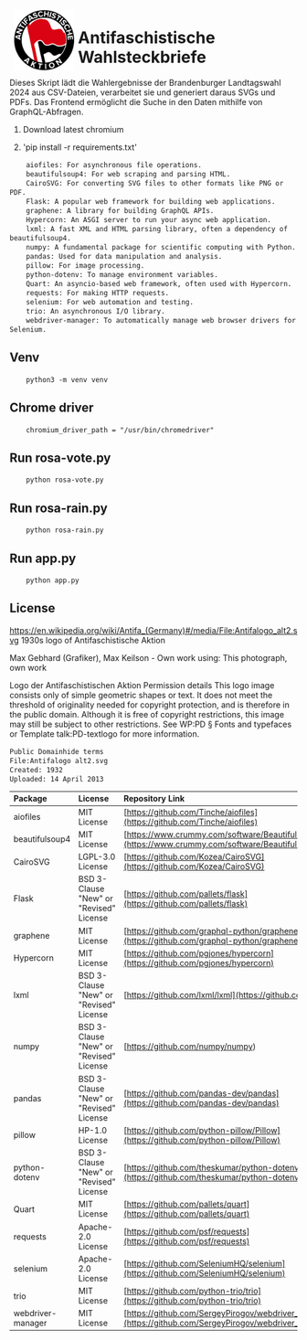 <img src="https://github.com/ussiemer/rosa-rain/blob/main/static/images/Antifalogo_alt2.svg" style="float:left;padding:7px;" width="21%"/>

# Antifaschistische Wahlsteckbriefe
Dieses Skript lädt die Wahlergebnisse der Brandenburger Landtagswahl 2024 aus CSV-Dateien, verarbeitet sie und generiert daraus SVGs und PDFs. Das Frontend ermöglicht die Suche in den Daten mithilfe von GraphQL-Abfragen.

1. Download latest chromium

2. 'pip install -r requirements.txt'

```
    aiofiles: For asynchronous file operations.
    beautifulsoup4: For web scraping and parsing HTML.
    CairoSVG: For converting SVG files to other formats like PNG or PDF.
    Flask: A popular web framework for building web applications.
    graphene: A library for building GraphQL APIs.
    Hypercorn: An ASGI server to run your async web application.
    lxml: A fast XML and HTML parsing library, often a dependency of beautifulsoup4.
    numpy: A fundamental package for scientific computing with Python.
    pandas: Used for data manipulation and analysis.
    pillow: For image processing.
    python-dotenv: To manage environment variables.
    Quart: An asyncio-based web framework, often used with Hypercorn.
    requests: For making HTTP requests.
    selenium: For web automation and testing.
    trio: An asynchronous I/O library.
    webdriver-manager: To automatically manage web browser drivers for Selenium.
```
    
## Venv
```
    python3 -m venv venv
```

## Chrome driver
```
    chromium_driver_path = "/usr/bin/chromedriver"
```

## Run rosa-vote.py
```
    python rosa-vote.py
```

## Run rosa-rain.py
```
    python rosa-rain.py
```

## Run app.py
```
    python app.py
```

## License
https://en.wikipedia.org/wiki/Antifa_(Germany)#/media/File:Antifalogo_alt2.svg
1930s logo of Antifaschistische Aktion

Max Gebhard (Grafiker), Max Keilson - Own work using: This photograph, own work

Logo der Antifaschistischen Aktion
Permission details
This logo image consists only of simple geometric shapes or text. It does not meet the threshold of originality needed for copyright protection, and is therefore in the public domain. Although it is free of copyright restrictions, this image may still be subject to other restrictions. See WP:PD § Fonts and typefaces or Template talk:PD-textlogo for more information.

    Public Domainhide terms
    File:Antifalogo alt2.svg
    Created: 1932
    Uploaded: 14 April 2013

| Package | License | Repository Link |
| :--- | :--- | :--- |
| aiofiles | MIT License | [https://github.com/Tinche/aiofiles](https://github.com/Tinche/aiofiles) |
| beautifulsoup4 | MIT License | [https://www.crummy.com/software/BeautifulSoup/bs4/doc/](https://www.crummy.com/software/BeautifulSoup/bs4/doc/) |
| CairoSVG | LGPL-3.0 License | [https://github.com/Kozea/CairoSVG](https://github.com/Kozea/CairoSVG) |
| Flask | BSD 3-Clause "New" or "Revised" License | [https://github.com/pallets/flask](https://github.com/pallets/flask) |
| graphene | MIT License | [https://github.com/graphql-python/graphene](https://github.com/graphql-python/graphene) |
| Hypercorn | MIT License | [https://github.com/pgjones/hypercorn](https://github.com/pgjones/hypercorn) |
| lxml | BSD 3-Clause "New" or "Revised" License | [https://github.com/lxml/lxml](https://github.com/lxml/lxml) |
| numpy | BSD 3-Clause "New" or "Revised" License | [https://github.com/numpy/numpy) |
| pandas | BSD 3-Clause "New" or "Revised" License | [https://github.com/pandas-dev/pandas](https://github.com/pandas-dev/pandas) |
| pillow | HP-1.0 License | [https://github.com/python-pillow/Pillow](https://github.com/python-pillow/Pillow) |
| python-dotenv | BSD 3-Clause "New" or "Revised" License | [https://github.com/theskumar/python-dotenv](https://github.com/theskumar/python-dotenv) |
| Quart | MIT License | [https://github.com/pallets/quart](https://github.com/pallets/quart) |
| requests | Apache-2.0 License | [https://github.com/psf/requests](https://github.com/psf/requests) |
| selenium | Apache-2.0 License | [https://github.com/SeleniumHQ/selenium](https://github.com/SeleniumHQ/selenium) |
| trio | MIT License | [https://github.com/python-trio/trio](https://github.com/python-trio/trio) |
| webdriver-manager | MIT License | [https://github.com/SergeyPirogov/webdriver_manager](https://github.com/SergeyPirogov/webdriver_manager) |
